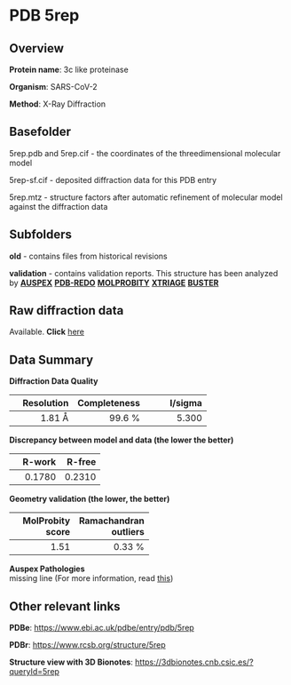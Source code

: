 # PDB 5rep

## Overview

**Protein name**: 3c like proteinase

**Organism**: SARS-CoV-2

**Method**: X-Ray Diffraction

## Basefolder

5rep.pdb and 5rep.cif - the coordinates of the threedimensional molecular model

5rep-sf.cif - deposited diffraction data for this PDB entry

5rep.mtz - structure factors after automatic refinement of molecular model against the diffraction data

## Subfolders



**old** - contains files from historical revisions

**validation** - contains validation reports. This structure has been analyzed by [**AUSPEX**](https://github.com/thorn-lab/coronavirus_structural_task_force/tree/master/pdb/3c_like_proteinase/SARS-CoV-2/5rep/validation/auspex) [**PDB-REDO**](https://github.com/thorn-lab/coronavirus_structural_task_force/tree/master/pdb/3c_like_proteinase/SARS-CoV-2/5rep/validation/pdb-redo) [**MOLPROBITY**](https://github.com/thorn-lab/coronavirus_structural_task_force/tree/master/pdb/3c_like_proteinase/SARS-CoV-2/5rep/validation/molprobity) [**XTRIAGE**](https://github.com/thorn-lab/coronavirus_structural_task_force/blob/master/pdb/3c_like_proteinase/SARS-CoV-2/5rep/validation/Xtriage_output.log) [**BUSTER**](https://www.globalphasing.com/buster/wiki/index.cgi?Covid19Pdb5REP) 



## Raw diffraction data

Available. **Click** [here](https://zenodo.org/record/3730960) 

## Data Summary
**Diffraction Data Quality**

|   | Resolution | Completeness| I/sigma |
|---|-------------:|----------------:|--------------:|
|   |1.81 Å|99.6  %|<img width=50/>5.300|

**Discrepancy between model and data (the lower the better)**

|   | **R-work**| **R-free**   
|---|-------------:|----------------:|           
||  0.1780|  0.2310|

**Geometry validation (the lower, the better)**

|   |**MolProbity<br>score**| **Ramachandran<br>outliers** 
|---|-------------:|----------------:|
||  1.51|  0.33 %|

**Auspex Pathologies**<br> missing line (For more information, read [this](https://github.com/thorn-lab/coronavirus_structural_task_force/blob/master/pdb/3c_like_proteinase/SARS-CoV-2/5rep/validation/auspex/5rep_auspex_comments.txt))

 



## Other relevant links 
**PDBe**:  https://www.ebi.ac.uk/pdbe/entry/pdb/5rep
 
**PDBr**: https://www.rcsb.org/structure/5rep 

**Structure view with 3D Bionotes**: https://3dbionotes.cnb.csic.es/?queryId=5rep

